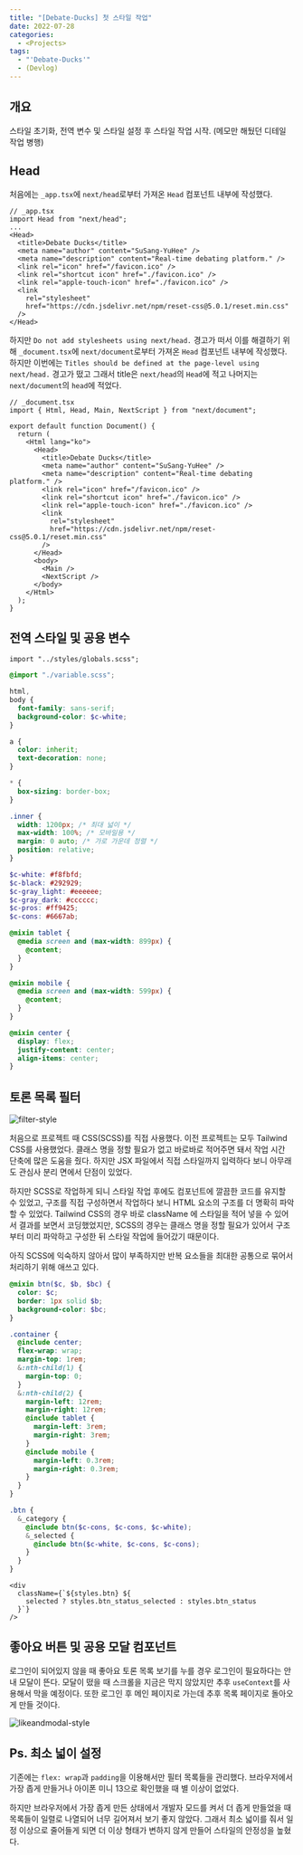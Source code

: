 ```yaml
---
title: "[Debate-Ducks] 첫 스타일 작업"
date: 2022-07-28
categories:
  - <Projects>
tags:
  - "'Debate-Ducks'"
  - (Devlog)
---
```


## 개요

스타일 초기화, 전역 변수 및 스타일 설정 후 스타일 작업 시작. (메모만 해뒀던 디테일 작업 병행)

## Head

처음에는 `_app.tsx`에 `next/head`로부터 가져온 `Head` 컴포넌트 내부에 작성했다.

```tsx
// _app.tsx
import Head from "next/head";
...
<Head>
  <title>Debate Ducks</title>
  <meta name="author" content="SuSang-YuHee" />
  <meta name="description" content="Real-time debating platform." />
  <link rel="icon" href="/favicon.ico" />
  <link rel="shortcut icon" href="./favicon.ico" />
  <link rel="apple-touch-icon" href="./favicon.ico" />
  <link
    rel="stylesheet"
    href="https://cdn.jsdelivr.net/npm/reset-css@5.0.1/reset.min.css"
  />
</Head>
```

하지만 `Do not add stylesheets using next/head.` 경고가 떠서 이를 해결하기 위해 `_document.tsx`에 `next/document`로부터 가져온 `Head` 컴포넌트 내부에 작성했다. 하지만 이번에는 `Titles should be defined at the page-level using next/head.` 경고가 떴고 그래서 title은 `next/head`의 `Head`에 적고 나머지는 `next/document`의 `head`에 적었다.

```tsx
// _document.tsx
import { Html, Head, Main, NextScript } from "next/document";

export default function Document() {
  return (
    <Html lang="ko">
      <Head>
        <title>Debate Ducks</title>
        <meta name="author" content="SuSang-YuHee" />
        <meta name="description" content="Real-time debating platform." />
        <link rel="icon" href="/favicon.ico" />
        <link rel="shortcut icon" href="./favicon.ico" />
        <link rel="apple-touch-icon" href="./favicon.ico" />
        <link
          rel="stylesheet"
          href="https://cdn.jsdelivr.net/npm/reset-css@5.0.1/reset.min.css"
        />
      </Head>
      <body>
        <Main />
        <NextScript />
      </body>
    </Html>
  );
}
```

## 전역 스타일 및 공용 변수

```tsx
import "../styles/globals.scss";
```

```scss
@import "./variable.scss";

html,
body {
  font-family: sans-serif;
  background-color: $c-white;
}

a {
  color: inherit;
  text-decoration: none;
}

* {
  box-sizing: border-box;
}

.inner {
  width: 1200px; /* 최대 넓이 */
  max-width: 100%; /* 모바일용 */
  margin: 0 auto; /* 가로 가운데 정렬 */
  position: relative;
}
```

```scss
$c-white: #f8fbfd;
$c-black: #292929;
$c-gray_light: #eeeeee;
$c-gray_dark: #cccccc;
$c-pros: #ff9425;
$c-cons: #6667ab;

@mixin tablet {
  @media screen and (max-width: 899px) {
    @content;
  }
}

@mixin mobile {
  @media screen and (max-width: 599px) {
    @content;
  }
}

@mixin center {
  display: flex;
  justify-content: center;
  align-items: center;
}
```

## 토론 목록 필터

![filter-style](https://user-images.githubusercontent.com/84524514/181514805-a4272a3c-fc12-4eda-a785-91882f2b046e.gif)

처음으로 프로젝트 때 CSS(SCSS)를 직접 사용했다. 이전 프로젝트는 모두 Tailwind CSS를 사용했었다. 클래스 명을 정할 필요가 없고 바로바로 적어주면 돼서 작업 시간 단축에 많은 도움을 줬다. 하지만 JSX 파일에서 직접 스타일까지 입력하다 보니 아무래도 관심사 분리 면에서 단점이 있었다.

하지만 SCSS로 작업하게 되니 스타일 작업 후에도 컴포넌트에 깔끔한 코드를 유지할 수 있었고, 구조를 직접 구성하면서 작업하다 보니 HTML 요소의 구조를 더 명확히 파악할 수 있었다. Tailwind CSS의 경우 바로 className 에 스타일을 적어 넣을 수 있어서 결과를 보면서 코딩했었지만, SCSS의 경우는 클래스 명을 정할 필요가 있어서 구조부터 미리 파악하고 구성한 뒤 스타일 작업에 들어갔기 때문이다.

아직 SCSS에 익숙하지 않아서 많이 부족하지만 반복 요소들을 최대한 공통으로 묶어서 처리하기 위해 애쓰고 있다.

```scss
@mixin btn($c, $b, $bc) {
  color: $c;
  border: 1px solid $b;
  background-color: $bc;
}

.container {
  @include center;
  flex-wrap: wrap;
  margin-top: 1rem;
  &:nth-child(1) {
    margin-top: 0;
  }
  &:nth-child(2) {
    margin-left: 12rem;
    margin-right: 12rem;
    @include tablet {
      margin-left: 3rem;
      margin-right: 3rem;
    }
    @include mobile {
      margin-left: 0.3rem;
      margin-right: 0.3rem;
    }
  }
}

.btn {
  &_category {
    @include btn($c-cons, $c-cons, $c-white);
    &_selected {
      @include btn($c-white, $c-cons, $c-cons);
    }
  }
}
```

```tsx
<div
  className={`${styles.btn} ${
    selected ? styles.btn_status_selected : styles.btn_status
  }`}
/>
```

## 좋아요 버튼 및 공용 모달 컴포넌트

로그인이 되어있지 않을 때 좋아요 토론 목록 보기를 누를 경우 로그인이 필요하다는 안내 모달이 뜬다. 모달이 떴을 때 스크롤을 지금은 막지 않았지만 추후 `useContext`를 사용해서 막을 예정이다. 또한 로그인 후 메인 페이지로 가는데 추후 목록 페이지로 돌아오게 만들 것이다.

![likeandmodal-style](https://user-images.githubusercontent.com/84524514/181606979-d1d371ff-2a84-47b7-a8db-cd3b089a664f.gif)

## Ps. 최소 넓이 설정

기존에는 `flex: wrap`과 `padding`을 이용해서만 필터 목록들을 관리했다. 브라우저에서 가장 좁게 만들거나 아이폰 미니 13으로 확인했을 때 별 이상이 없었다.

하지만 브라우저에서 가장 좁게 만든 상태에서 개발자 모드를 켜서 더 좁게 만들었을 때 목록들이 일렬로 나열되어 너무 길어져서 보기 좋지 않았다. 그래서 최소 넓이를 줘서 일정 이상으로 줄어들게 되면 더 이상 형태가 변하지 않게 만들어 스타일의 안정성을 높혔다.
